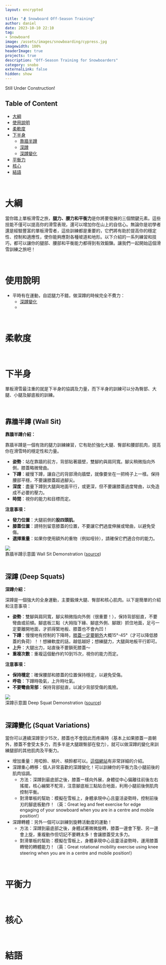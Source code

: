 ```yaml
---
layout: encrypted

title: "🏂 Snowboard Off-Season Training"
author: daniel
date: 2023-10-10 22:10
tag: 
- Snowboard
image: /assets/images/snowboarding/cypress.jpg
imagewidth: 100%
headerImage: true
projects: true
description: "Off-Season Training for Snowboarders"
category: snobo
externalLink: false
hidden: show
---
```



Still Under Construction!


## Table of Content
- [大綱](#introduction)
- [使用說明](#guide)
- [柔軟度](#flexibility)
- [下半身](#bottom)
    - [靠牆半蹲](#wall-sit)
    - [深蹲](#deep-squat)
    - [深蹲變化](#deep-squat-variations)
- [平衡力](#balance)
- [核心](#core)
- [結語](#conclusion)

<br/>
<h1 id="introduction">大綱</h1>

<body>

當你踏上單板滑雪之旅，**腿力、腰力和平衡力**是你將要發展的三個關鍵元素。這些技能不僅可以提高你的滑雪表現，還可以增加你在山上的自信心。無論你是初學者還是經驗豐富的單板滑雪者，這些訓練都是重要的，它們將有助於提高你的穩定性、控制和適應性，使你能夠應對各種坡道和地形。以下介紹的一系列練習和技巧，都可以讓你的腿部、腰部和平衡能力都得到有效鍛鍊。讓我們一起開始這個滑雪訓練之旅吧！
</body>

<br/>
<h1 id="guide">使用說明</h1>

<body>

- 平時有在運動，自認腿力不錯，做深蹲的時候完全不費力：
    - [深蹲變化](#deep-squat-variations)
    - 
</body>

<br/>
<h1 id="flexibility">柔軟度</h1>

<br/>
<h1 id="bottom">下半身</h1>

<body>

單板滑雪最注重的就是下半身的協調及力量，而下半身的訓練可以分為臀部、大腿、小腿及腳底板的訓練。
</body>

<br/>

<h2 id="wall-sit"><bold>靠牆半蹲 (Wall Sit) </bold></h1>

**靠牆半蹲介紹：**

靠牆半蹲是一個有效的腿力訓練練習，它有助於強化大腿、臀部和腰部肌肉，提高你在滑雪時的穩定性和力量。

- **姿勢**：站在靠牆的前方，背部貼著牆壁，雙腳約與肩同寬。腳尖稍微指向外側，膝蓋略微彎曲。
- **下蹲**：緩慢下蹲，讓自己的背部滑向牆壁，就像要坐在一把椅子上一樣。保持腰部平穩，不要讓膝蓋超過腳尖。
- **深度**：盡量下蹲到大腿與地面平行，或更深，但不要讓膝蓋過度彎曲，以免造成不必要的壓力。
- **時間**：視你的能力和目標而定。

**注意事項：**

- **發力位置**：大腿前側的**股四頭肌**。
- **膝蓋位置**：請特別留意膝蓋的位置，不要讓它們過度伸展或彎曲，以避免受傷。
- **選擇重量**：如果你使用額外的重物（例如哑铃），請確保它們適合你的能力。


<div class="wrapper-medium">
    <img class="image" src="/assets/images/snowboarding/wall-sit.png"/>
    <figcaption class="caption">靠牆半蹲示意圖 Wall Sit Demonstration (<a href="https://www.inspireusafoundation.org/wall-sit-variations/">source</a>)</figcaption>
</div>

<br/>

<h2 id="deep-squat"><bold>深蹲 (Deep Squats)</bold></h1>

**深蹲介紹：**

深蹲是一個強大的全身運動，主要鍛煉大腿、臀部和核心肌肉。以下是簡單的介紹和注意事項：

- **姿勢**：雙腳與肩同寬，腳尖稍微指向外側（很重要！），保持背部挺直，不要彎曲或前傾。腳底板三點（大拇指下緣、腳底外側、腳跟）抓住地面，足弓一定要離開地面，才抓得緊地板、膝蓋也不會內凹！
- **下蹲**：慢慢地有控制的下降時，[膝蓋一定要朝外][1]大概15°-45°（才可以降低膝蓋的負荷）！！想練軟度的話，越低越好；想練腿力，大腿與地板平行即可。
- **上升**：大腿出力，站直後不要鎖死膝蓋～
- **重複次數**：重複這個動作約10到15次，視你的能力而定。

**注意事項：**

- **保持穩定**：確保腰部和膝蓋的位置保持穩定，以避免受傷。
- **呼吸**：下蹲時吸氣，上升時吐氣。
- **不要彎曲背部**：保持背部挺直，以減少背部受傷的風險。

<div class="wrapper-medium">
    <img class="image" src="/assets/images/snowboarding/squat.gif"/>
    <figcaption class="caption">深蹲示意圖 Deep Squat Demonstration (<a href="https://www.inspireusafoundation.org/squat-variations/">source</a>)</figcaption>
</div>

<br/>

<h2 id="deep-squat-variations"><bold>深蹲變化 (Squat Variations)</bold></h1>
當你可以連續深蹲至少15次，膝蓋也不會因此而疼痛時（基本上如果膝蓋一直朝外，膝蓋不會受太多力，而多半是大腿跟臀部在發力），就可以做深蹲的變化來訓練腿部的其他肌肉及平衡力。

- 增加重量：用啞鈴、槓片、槓鈴都可以。[這個網站][2]有非常詳細的介紹。
- 深蹲重心轉移：個人非常喜歡的深蹲變化！可以訓練你的平衡力及小腿前後的肌肉協調。
    - 方法：深蹲到最底部之後，膝蓋ㄧ樣向外展，身體從中心偏離往前後左右搖擺，核心繃緊不駝背，注意腳底板三點貼合地面，利用小腿前後側肌肉控制平衡。
    - 對滑單板的幫助：模擬在雪板上，身體承現中心且靈活姿勢時，控制前後刃的腳底板動作！（英：Great leg and feet exercise for edge engaging of your snowboard when you are in a centre and mobile position!）
- 深蹲轉體：另外一個可以訓練到旋轉活動度的運動！
    - 方法：深蹲到最底部之後，身體試著微微旋轉，膝蓋一邊會下壓、另一邊會上旋，重複動作但切記不要轉太多！會讓膝蓋受太多力。
    - 對滑單板的幫助：模擬在雪板上，身體承現中心且靈活姿勢時，運用膝蓋轉彎的轉體能力！（英：Great rotational mobility exercise using knee steering when you are in a centre and mobile position!）

<br/>
<h1 id="balance">平衡力</h1>

<br/>
<h1 id="core">核心</h1>

<br/>
<h1 id="conclusion">結語</h1>




[1]: https://www.inspireusafoundation.org/foot-positioning-for-squats/
[2]: https://www.inspireusafoundation.org/squat-variations/
